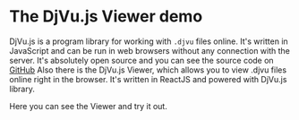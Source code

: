 <link rel="stylesheet" href="dist/djvu_viewer.css"/>

<script src="dist/djvu.js"></script>
<script src="dist/djvu_viewer.js"></script>
<script>
    window.onload = function() { 
        DjVu.Viewer.init(document.querySelector("#for_viewer"));
    }
</script>

# The DjVu.js Viewer demo
DjVu.js is a program library for working with `.djvu` files online.
It's written in JavaScript and can be run in web browsers without any connection with the server.
It's absolutely open source and you can see the source code on [GitHub](https://github.com/RussCoder/djvujs)
Also there is the DjVu.js Viewer, which allows you to view .djvu files online right in the browser.
It's written in ReactJS and powered with DjVu.js library.

Here you can see the Viewer and try it out. 

<div id="for_viewer"></div>